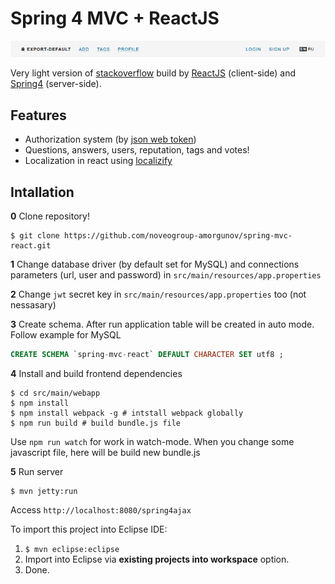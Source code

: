 # Spring 4 MVC + ReactJS

![alt tag](src/main/webapp/resources/preview.png)

Very light version of [stackoverflow](http://stackoverflow.com/) build by [ReactJS](https://facebook.github.io/react/) (client-side) and [Spring4](https://spring.io/) (server-side).

## Features

- Authorization system (by [json web token](https://jwt.io/))
- Questions, answers, users, reputation, tags and votes!
- Localization in react using [localizify](https://github.com/noveogroup-amorgunov/localizify)

## Intallation

**0** Clone repository!

```shell
$ git clone https://github.com/noveogroup-amorgunov/spring-mvc-react.git
```

**1** Change database driver (by default set for MySQL) and connections parameters (url, user and password) in `src/main/resources/app.properties`

**2** Change `jwt` secret key in `src/main/resources/app.properties` too (not nessasary)

**3** Create schema. After run application table will be created in auto mode. Follow example for MySQL

```sql
CREATE SCHEMA `spring-mvc-react` DEFAULT CHARACTER SET utf8 ;
```

**4** Install and build frontend dependencies 

```shell
$ cd src/main/webapp
$ npm install
$ npm install webpack -g # intstall webpack globally
$ npm run build # build bundle.js file
```

Use `npm run watch` for work in watch-mode. When you change some javascript file, here will be build new bundle.js

**5** Run server

```shell
$ mvn jetty:run
```
Access ```http://localhost:8080/spring4ajax```

To import this project into Eclipse IDE:

1. ```$ mvn eclipse:eclipse```
2. Import into Eclipse via **existing projects into workspace** option.
3. Done.
